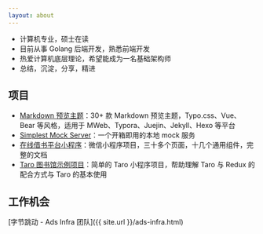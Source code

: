 ```yaml
---
layout: about
---
```


- 计算机专业，硕士在读
- 目前从事 Golang 后端开发，熟悉前端开发
- 热爱计算机底层理论，希望能成为一名基础架构师
- 总结，沉淀，分享，精进

## 项目

- [Markdown 预览主题](https://github.com/imageslr/mweb-themes)：30+ 款 Markdown 预览主题，Typo.css、Vue、Bear 等风格，适用于 MWeb、Typora、Juejin、Jekyll、Hexo 等平台
- [Simplest Mock Server](https://github.com/imageslr/simplest-mock-server)：一个开箱即用的本地 mock 服务
- [在线借书平台小程序](https://github.com/imageslr/weapp-library)：微信小程序项目，三十多个页面，十几个通用组件，完整的文档
- [Taro 图书馆示例项目](https://github.com/imageslr/taro-library)：简单的 Taro 小程序项目，帮助理解 Taro 与 Redux 的配合方式与 Taro 的基本使用

## 工作机会

[字节跳动 - Ads Infra 团队]({{ site.url }}/ads-infra.html)